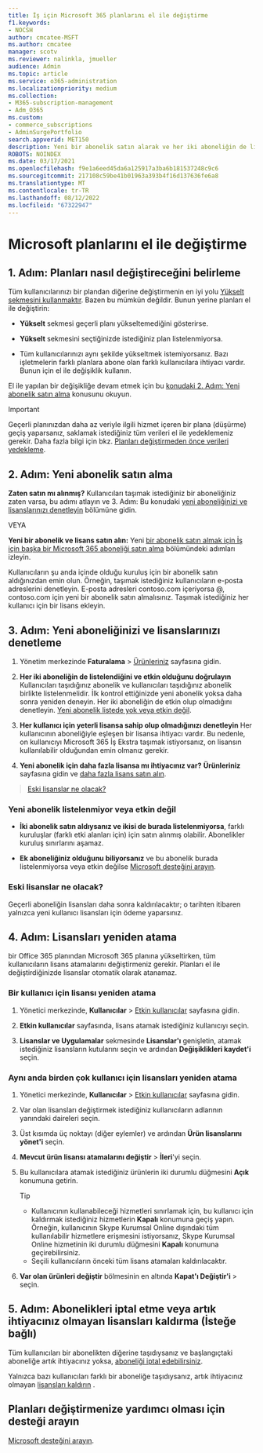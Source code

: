 ```yaml
---
title: İş için Microsoft 365 planlarını el ile değiştirme
f1.keywords:
- NOCSH
author: cmcatee-MSFT
ms.author: cmcatee
manager: scotv
ms.reviewer: nalinkla, jmueller
audience: Admin
ms.topic: article
ms.service: o365-administration
ms.localizationpriority: medium
ms.collection:
- M365-subscription-management
- Adm_O365
ms.custom:
- commerce_subscriptions
- AdminSurgePortfolio
search.appverid: MET150
description: Yeni bir abonelik satın alarak ve her iki aboneliğin de listelenmiş ve etkin olduğundan emin olarak abonelikleri el ile değiştirin.
ROBOTS: NOINDEX
ms.date: 03/17/2021
ms.openlocfilehash: f9e1a6eed45da6a125917a3ba6b181537248c9c6
ms.sourcegitcommit: 217108c59be41b01963a393b4f16d137636fe6a8
ms.translationtype: MT
ms.contentlocale: tr-TR
ms.lasthandoff: 08/12/2022
ms.locfileid: "67322947"
---
```

# <a name="manually-change-microsoft-plans"></a>Microsoft planlarını el ile değiştirme

## <a name="step-1-decide-how-to-change-plans"></a>1. Adım: Planları nasıl değiştireceğini belirleme

Tüm kullanıcılarınızı bir plandan diğerine değiştirmenin en iyi yolu [Yükselt sekmesini kullanmaktır](upgrade-to-different-plan.md). Bazen bu mümkün değildir. Bunun yerine planları el ile değiştirin:

- **Yükselt** sekmesi geçerli planı yükseltemediğini gösterirse.

- **Yükselt** sekmesini seçtiğinizde istediğiniz plan listelenmiyorsa.

- Tüm kullanıcılarınızı aynı şekilde yükseltmek istemiyorsanız. Bazı işletmelerin farklı planlara abone olan farklı kullanıcılara ihtiyacı vardır. Bunun için el ile değişiklik kullanın.

El ile yapılan bir değişikliğe devam etmek için bu [konudaki 2. Adım: Yeni abonelik satın alma](#step-2-buy-a-new-subscription) konusunu okuyun.

> [!IMPORTANT]
> Geçerli planınızdan daha az veriyle ilgili hizmet içeren bir plana (düşürme) geçiş yaparsanız, saklamak istediğiniz tüm verileri el ile yedeklemeniz gerekir. Daha fazla bilgi için bkz. [Planları değiştirmeden önce verileri yedekleme](move-users-different-subscription.md).

## <a name="step-2-buy-a-new-subscription"></a>2. Adım: Yeni abonelik satın alma

**Zaten satın mı alınmış?** Kullanıcıları taşımak istediğiniz bir aboneliğiniz zaten varsa, bu adımı atlayın ve 3. Adım: Bu konudaki [yeni aboneliğinizi ve lisanslarınızı denetleyin](#step-3-check-your-new-subscription-and-licenses) bölümüne gidin.

VEYA

**Yeni bir abonelik ve lisans satın alın:** Yeni [bir abonelik satın almak için İş için başka bir Microsoft 365 aboneliği satın alma](../try-or-buy-microsoft-365.md) bölümündeki adımları izleyin.

Kullanıcıların şu anda içinde olduğu kuruluş için bir abonelik satın aldığınızdan emin olun. Örneğin, taşımak istediğiniz kullanıcıların e-posta adreslerini denetleyin. E-posta adresleri contoso.com içeriyorsa \@, contoso.com için yeni bir abonelik satın almalısınız.
Taşımak istediğiniz her kullanıcı için bir lisans ekleyin.

## <a name="step-3-check-your-new-subscription-and-licenses"></a>3. Adım: Yeni aboneliğinizi ve lisanslarınızı denetleme

1. Yönetim merkezinde **Faturalama** \> <a href="https://go.microsoft.com/fwlink/p/?linkid=842054" target="_blank">Ürünleriniz</a> sayfasına gidin.

2. **Her iki aboneliğin de listelendiğini ve etkin olduğunu doğrulayın** Kullanıcıları taşıdığınız abonelik ve kullanıcıları taşıdığınız abonelik birlikte listelenmelidir. İlk kontrol ettiğinizde yeni abonelik yoksa daha sonra yeniden deneyin. Her iki aboneliğin de etkin olup olmadığını denetleyin. [Yeni abonelik listede yok veya etkin değil](#the-new-subscription-isnt-listed-or-isnt-active).

3. **Her kullanıcı için yeterli lisansa sahip olup olmadığınızı denetleyin** Her kullanıcının aboneliğiyle eşleşen bir lisansa ihtiyacı vardır. Bu nedenle, on kullanıcıyı Microsoft 365 İş Ekstra taşımak istiyorsanız, on lisansın kullanılabilir olduğundan emin olmanız gerekir.

4. **Yeni abonelik için daha fazla lisansa mı ihtiyacınız var?**
   **Ürünleriniz** sayfasına gidin ve [daha fazla lisans satın alın](../licenses/buy-licenses.md).

> [Eski lisanslar ne olacak?](#what-about-the-old-licenses)

### <a name="the-new-subscription-isnt-listed-or-isnt-active"></a>Yeni abonelik listelenmiyor veya etkin değil

- **İki abonelik satın aldıysanız ve ikisi de burada listelenmiyorsa**, farklı kuruluşlar (farklı etki alanları için) için satın alınmış olabilir. Abonelikler kuruluş sınırlarını aşamaz.

- **Ek aboneliğiniz olduğunu biliyorsanız** ve bu abonelik burada listelenmiyorsa veya etkin değilse [Microsoft desteğini arayın](../../admin/get-help-support.md).

### <a name="what-about-the-old-licenses"></a>Eski lisanslar ne olacak?

Geçerli aboneliğin lisansları daha sonra kaldırılacaktır; o tarihten itibaren yalnızca yeni kullanıcı lisansları için ödeme yaparsınız.

## <a name="step-4-reassign-licenses"></a>4. Adım: Lisansları yeniden atama

bir Office 365 planından Microsoft 365 planına yükseltirken, tüm kullanıcıların lisans atamalarını değiştirmeniz gerekir. Planları el ile değiştirdiğinizde lisanslar otomatik olarak atanamaz.

### <a name="reassign-a-license-for-one-user"></a>Bir kullanıcı için lisansı yeniden atama

1. Yönetici merkezinde, **Kullanıcılar** \> <a href="https://go.microsoft.com/fwlink/p/?linkid=834822" target="_blank">Etkin kullanıcılar</a> sayfasına gidin.

2. **Etkin kullanıcılar** sayfasında, lisans atamak istediğiniz kullanıcıyı seçin.

3. **Lisanslar ve Uygulamalar** sekmesinde **Lisanslar'ı** genişletin, atamak istediğiniz lisansların kutularını seçin ve ardından **Değişiklikleri kaydet'i** seçin.

### <a name="reassign-licenses-for-multiple-users-at-once"></a>Aynı anda birden çok kullanıcı için lisansları yeniden atama

1. Yönetici merkezinde, **Kullanıcılar** \> <a href="https://go.microsoft.com/fwlink/p/?linkid=834822" target="_blank">Etkin kullanıcılar</a> sayfasına gidin.

2. Var olan lisansları değiştirmek istediğiniz kullanıcıların adlarının yanındaki daireleri seçin.

3. Üst kısımda üç noktayı (diğer eylemler) ve ardından **Ürün lisanslarını yönet'i** seçin.

4. **Mevcut ürün lisansı atamalarını değiştir** \> **İleri**'yi seçin.

5. Bu kullanıcılara atamak istediğiniz ürünlerin iki durumlu düğmesini **Açık** konumuna getirin.

    > [!TIP]
    > - Kullanıcının kullanabileceği hizmetleri sınırlamak için, bu kullanıcı için kaldırmak istediğiniz hizmetlerin **Kapalı** konumuna geçiş yapın. Örneğin, kullanıcının Skype Kurumsal Online dışındaki tüm kullanılabilir hizmetlere erişmesini istiyorsanız, Skype Kurumsal Online hizmetinin iki durumlu düğmesini **Kapalı** konumuna geçirebilirsiniz.
    > - Seçili kullanıcıların önceki tüm lisans atamaları kaldırılacaktır.

6. **Var olan ürünleri değiştir** bölmesinin en altında **Kapat'ı Değiştir'i** \> seçin.

## <a name="step-5-cancel-subscriptions-or-remove-licenses-that-you-no-longer-need-optional"></a>5. Adım: Abonelikleri iptal etme veya artık ihtiyacınız olmayan lisansları kaldırma (İsteğe bağlı)

Tüm kullanıcıları bir abonelikten diğerine taşıdıysanız ve başlangıçtaki aboneliğe artık ihtiyacınız yoksa, [aboneliği iptal edebilirsiniz](cancel-your-subscription.md).

Yalnızca bazı kullanıcıları farklı bir aboneliğe taşıdıysanız, artık ihtiyacınız olmayan [lisansları kaldırın](../licenses/buy-licenses.md) .

## <a name="call-support-to-help-you-change-plans"></a>Planları değiştirmenize yardımcı olması için desteği arayın

[Microsoft desteğini arayın](../../admin/get-help-support.md).

